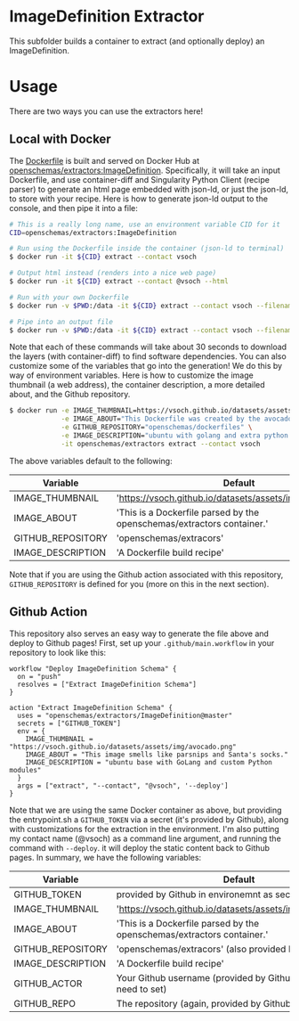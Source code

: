 # ImageDefinition Extractor

This subfolder builds a container to extract (and optionally deploy) an ImageDefinition.

# Usage
There are two ways you can use the extractors here!

## Local with Docker

The [Dockerfile](Dockerfile) is built and served on Docker Hub at 
[openschemas/extractors:ImageDefinition](). Specifically, it will take an input
Dockerfile, and use container-diff and Singularity Python Client (recipe parser)
to generate an html page embedded with json-ld, or just the json-ld, to
store with your recipe. Here is how to generate json-ld output to the console,
and then pipe it into a file:

```bash
# This is a really long name, use an environment variable CID for it
CID=openschemas/extractors:ImageDefinition

# Run using the Dockerfile inside the container (json-ld to terminal)
$ docker run -it ${CID} extract --contact vsoch

# Output html instead (renders into a nice web page)
$ docker run -it ${CID} extract --contact @vsoch --html

# Run with your own Dockerfile
$ docker run -v $PWD:/data -it ${CID} extract --contact vsoch --filename /data/Dockerfile

# Pipe into an output file
$ docker run -v $PWD:/data -it ${CID} extract --contact vsoch --filename /data/Dockerfile > metadata.json
```

Note that each of these commands will take about 
30 seconds to download the layers (with container-diff) to find software
dependencies. You can also customize some of the variables that go into the generation! We
do this by way of environment variables. Here is how to customize the image thumbnail (a web
address), the container description, a more detailed about, and the Github repository.

```bash
$ docker run -e IMAGE_THUMBNAIL=https://vsoch.github.io/datasets/assets/img/avocado.png \
             -e IMAGE_ABOUT="This Dockerfile was created by the avocado dinosaur." \
             -e GITHUB_REPOSITORY="openschemas/dockerfiles" \
             -e IMAGE_DESCRIPTION="ubuntu with golang and extra python modules installed." \
             -it openschemas/extractors extract --contact vsoch
```

The above variables default to the following:

| Variable | Default | 
|----------|---------|
| IMAGE_THUMBNAIL | 'https://vsoch.github.io/datasets/assets/img/avocado.png' |
| IMAGE_ABOUT | 'This is a Dockerfile parsed by the openschemas/extractors container.' |
| GITHUB_REPOSITORY | 'openschemas/extracors' | 
| IMAGE_DESCRIPTION | 'A Dockerfile build recipe' |


Note that if you are using the Github action associated with this repository, `GITHUB_REPOSITORY`
is defined for you (more on this in the next section).

## Github Action

This repository also serves an easy way to generate the file above and deploy
to Github pages! First, set up your `.github/main.workflow` in your repository 
to look like this:

```
workflow "Deploy ImageDefinition Schema" {
  on = "push"
  resolves = ["Extract ImageDefinition Schema"]
}

action "Extract ImageDefinition Schema" {
  uses = "openschemas/extractors/ImageDefinition@master"
  secrets = ["GITHUB_TOKEN"]
  env = {
    IMAGE_THUMBNAIL = "https://vsoch.github.io/datasets/assets/img/avocado.png"
    IMAGE_ABOUT = "This image smells like parsnips and Santa's socks."
    IMAGE_DESCRIPTION = "ubuntu base with GoLang and custom Python modules"
  }
  args = ["extract", "--contact", "@vsoch", '--deploy']
}
```

Note that we are using the same Docker container as above, but providing the 
entrypoint.sh a `GITHUB_TOKEN` via a secret (it's provided by Github),
along with customizations for the extraction in the environment. I'm also
putting my contact name (@vsoch) as a command line argument, and
running the command with `--deploy`. it will deploy the
static content back to Github pages. In summary, we have the following
variables:

| Variable | Default | 
|----------|---------|
| GITHUB_TOKEN | provided by Github in environemnt as secret |
| IMAGE_THUMBNAIL | 'https://vsoch.github.io/datasets/assets/img/avocado.png' |
| IMAGE_ABOUT | 'This is a Dockerfile parsed by the openschemas/extractors container.' |
| GITHUB_REPOSITORY | 'openschemas/extracors' (also provided by Github) | 
| IMAGE_DESCRIPTION | 'A Dockerfile build recipe' |
| GITHUB_ACTOR | Your Github username (provided by Github, you don't need to set) |
| GITHUB_REPO | The repository (again, provided by Github) |


